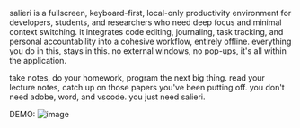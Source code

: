 salieri is a fullscreen, keyboard-first, local-only productivity environment for developers, students, and researchers who need deep focus and minimal context switching. it integrates code editing, journaling, task tracking, and personal accountability into a cohesive workflow, entirely offline. everything you do in this, stays in this. no external windows, no pop-ups, it's all within the application. 

take notes, do your homework, program the next big thing. read your lecture notes, catch up on those papers you've been putting off. you don't need adobe, word, and vscode. you just need salieri. 

DEMO:
![image](https://github.com/user-attachments/assets/b3987029-35d5-468d-bfea-95302936dc44)
